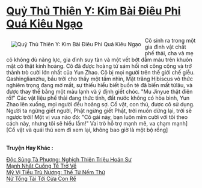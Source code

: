 <a href="https://truyentiki.com/quy-thu-thien-y-kim-bai-dieu-phi-qua-kieu-ngao.30331/" title="Quỷ Thủ Thiên Y: Kim Bài Điêu Phi Quá Kiêu Ngạo"><h1>Quỷ Thủ Thiên Y: Kim Bài Điêu Phi Quá Kiêu Ngạo</h1></a><div style="display:table"><img align="right" style="float: left; padding: 10px;" src="https://truyentiki.com/a/img/str/src/30331.jpg" alt="Quỷ Thủ Thiên Y: Kim Bài Điêu Phi Quá Kiêu Ngạo">Cô sinh ra trong một gia đình vật chất phế thải, cha và mẹ cô không đủ năng lực, gia đình suy tàn và một vết bớt đẫm máu trên khuôn mặt cô thật kinh hoàng. Cô đã được hoàng tử sám hối nơi công cộng và trở thành trò cười lớn nhất của Yun Zhao. Cô bị mọi người trên thế giới chế giễu. Qashinglianzhu, bầu trời cho thấy một tầm nhìn, Mặt trăng Hibiscus vô thức nghiêm trọng đang mở mắt, sự thiếu hiểu biết buồn tẻ đã biến mất từ ​​lâu, và được thay thế bằng một màu lạnh và ý định giết chóc. "Mu Jinyue thật điên rồ!" Các vật liệu phế thải đang thức tỉnh, đất nước không có hòa bình, Yun Zhao lên xuống, mọi người đều hoảng sợ. Cổ vật, con thú, được cô sử dụng. Người ta ngừng giết người, Phật ngừng giết Phật, trời muốn dừng lại, trời sẽ ngược trời! Một vị vua nào đó: "Cô gái này, bạn luôn mỉm cười với tôi theo cách này, nhưng tôi sẽ hiểu lầm!" Vai trò hỗ trợ mạnh mẽ, va chạm mạnh] [Cổ vật và quái thú xem đi xem lại, không bao giờ là một bộ rồng]</div><p><br><b>Truyện Hay Khác :</b></p><a href="https://truyentiki.com/doc-sung-ta-phuong-nghich-thien-trieu-hoan-su.30330/" alt="Độc Sủng Tà Phượng: Nghịch Thiên Triệu Hoán Sư">Độc Sủng Tà Phượng: Nghịch Thiên Triệu Hoán Sư</a><br/><a href="https://truyencv2020.blogspot.com/2020/06/manh-nhat-cuong-te-tro-ve.html" alt="Mạnh Nhất Cuồng Tế Trở Về">Mạnh Nhất Cuồng Tế Trở Về</a><br/><a href="https://github.com/nownovels/truyenhay/tree/master/truyenhay/30597/README.md" alt="Mỹ Vị Tiểu Trù Nương: Thế Tử Nếm Thử">Mỹ Vị Tiểu Trù Nương: Thế Tử Nếm Thử</a><br/><a href="https://github.com/nownovels/top500/tree/master/truyenhay/33645/" alt="Nữ Tổng Tài Tới Cửa Con Rể">Nữ Tổng Tài Tới Cửa Con Rể</a><br/>
